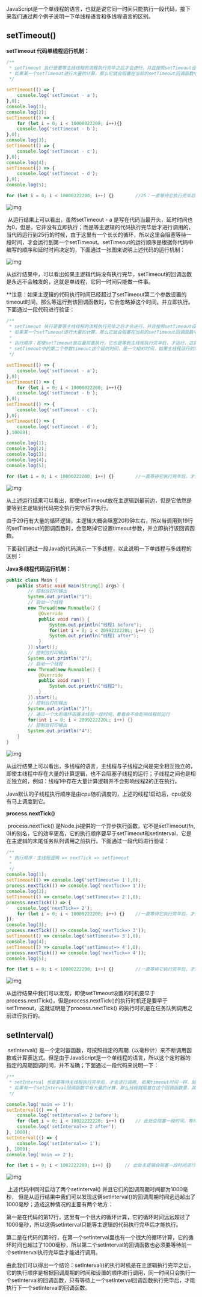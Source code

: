 JavaScript是一个单线程的语言，也就是说它同一时间只能执行一段代码，接下来我们通过两个例子说明一下单线程语言和多线程语言的区别。

## setTimeout()

**setTimeout 代码单线程运行机制：**

```javascript
/**
 * setTimeout 执行是要等主线线程的流程执行完毕之后才会进行，并且按照setTimeout设置的顺序进行排队执行。
 * 如果某一个setTimeout进行大量的计算，那么它就会阻塞在当前的setTimeout回调函数中，等待该计算完成后，再执行下一个setTimeout的回调函数。
 */

setTimeout(() => {
    console.log('setTimeout - a');
},0);
console.log(1);
console.log(2);
setTimeout(() => {
    for (let i = 0; i < 10000022200; i++){}
    console.log('setTimeout - b');
},0);
console.log(3);
setTimeout(() => {
    console.log('setTimeout - c');
},0);
console.log(4);
setTimeout(() => {
    console.log('setTimeout - d');
},0);
console.log(5);

for (let i = 0; i < 10000222200; i++) {}        //25：一直等待它执行完毕后，才会执行setTimeout的回调。
```

![img](https://raw.githubusercontent.com/Jameswain/blog/master/process.nextTick()%20%E3%80%81setTimeout()%E3%80%81setInterval()%20%E8%BF%90%E8%A1%8C%E6%9C%BA%E5%88%B6/imgs/762547.png)

​        从运行结果上可以看出，虽然setTimeout - a 是写在代码当最开头，延时时间也为0，但是，它并没有立即执行；而是等主逻辑的代码执行完毕后才进行调用的，当代码运行到25行的时候，由于这里有一个长长的循环，所以这里会阻塞等待一段时间，才会运行到第一个setTimeout。setTimeout的运行顺序是根据你代码中编写的顺序和延时时间决定的，下面通过一张图来说明上述代码的运行机制：

![img](https://raw.githubusercontent.com/Jameswain/blog/master/process.nextTick()%20%E3%80%81setTimeout()%E3%80%81setInterval()%20%E8%BF%90%E8%A1%8C%E6%9C%BA%E5%88%B6/imgs/452d9c2b-0edf-48b4-b51d-71ccabd4a60e.png)

​        从运行结果中，可以看出如果主逻辑代码没有执行完毕，setTimeout的回调函数是永远不会触发的，这就是单线程，它同一时间只能做一件事。

​        **注意：如果主逻辑的代码执行时间已经超过了setTimeout第二个参数设置的timeout时间，那么等运行到该回调函数时，它会忽略掉这个时间，并立即执行。下面通过一段代码进行验证：

```javascript
/**
 * setTimeout 执行是要等主线线程的流程执行完毕之后才会进行，并且按照setTimeout设置的顺序进行排队执行。
 * 如果某一个setTimeout进行大量的计算，那么它就会阻塞在当前的setTimeout回调函数中，等待该计算完成后，再执行下一个setTimeout的回调函数。
 *
 * 执行顺序：即使setTimeout放在最前面执行，它也是等到主线程执行完毕后，才运行，这就是单线程运行机制。
 * setTimeout中的第二个参数timeout这个延时时间，是一个相对时间，如果主线程运行的时间，已经超过了这个时间，那么执行到这个setTimeout的时候，会忽略这个时间，直接调用函数。
 */

setTimeout(() => {
    console.log('setTimeout - a');
},0);
setTimeout(() => {
    for (let i = 0; i < 10000022200; i++){}
    console.log('setTimeout - b');
},0);
setTimeout(() => {
    console.log('setTimeout - c');
},0);
setTimeout(() => {
    console.log('setTimeout - d');
},10000);

console.log(1);
console.log(2);
console.log(3);
console.log(4);
console.log(5);

for (let i = 0; i < 10000222200; i++) {}        //一直等待它执行完毕后，才会执行setTimeout的回调。
```

![img](https://raw.githubusercontent.com/Jameswain/blog/master/process.nextTick()%20%E3%80%81setTimeout()%E3%80%81setInterval()%20%E8%BF%90%E8%A1%8C%E6%9C%BA%E5%88%B6/imgs/46885403.png)

从上述运行结果可以看出，即使setTimeout放在主逻辑到最前边，但是它依然是要等到主逻辑到代码完全执行完毕后才执行。

由于29行有大量的循环逻辑，主逻辑大概会阻塞20秒钟左右，所以当调用到19行的setTimeout的回调函数时，会忽略掉它设置timeout参数，并立即执行该回调函数。



下面我们通过一段Java的代码演示一下多线程，以此说明一下单线程与多线程的区别：

**Java多线程代码运行机制：**

```java
public class Main {
    public static void main(String[] args) {
        // 控制台打印输出
        System.out.println("1");
        // 启动一个线程
        new Thread(new Runnable() {
            @Override
            public void run() {
                System.out.println("线程1 before");
                for(int i = 0; i < 2099222220L; i++) {}
                System.out.println("线程1 after");
            }
        }).start();
        // 控制台打印输出
        System.out.println("2");
        // 启动一个线程
        new Thread(new Runnable() {
            @Override
            public void run() {
                System.out.println("线程2");
            }
        }).start();
        // 控制台打印输出
        System.out.println("3");
        // 通过一个大的循环阻塞主线程一段时间，看看会不会影响线程的运行
        for(int i = 0; i < 2099222220L; i++) {}
        // 控制台打印输出
        System.out.println("4");
    }
}
```

![img](https://raw.githubusercontent.com/Jameswain/blog/master/process.nextTick()%20%E3%80%81setTimeout()%E3%80%81setInterval()%20%E8%BF%90%E8%A1%8C%E6%9C%BA%E5%88%B6/imgs/3722023.png)

从运行结果上可以看出，多线程的语言，主线程与子线程之间是完全相互独立的，即使主线程中存在大量的计算逻辑，也不会阻塞子线程的运行；子线程之间也是相互独立的，例如：线程1中存在大量计算逻辑并不会影响线程2的正在执行。

Java默认的子线程执行顺序是由cpu随机调度的，上述的线程1启动后，cpu就没有马上调度到它。



**process.nextTick()**

​        process.nextTick() 是Node.js提供的一个异步执行函数，它不是setTimeout(fn, 0)的别名，它的效率更高，它的执行顺序要早于setTimeout和setInterval，它是在主逻辑的末尾任务队列调用之前执行。下面通过一段代码进行验证：

```javascript
/**
 * 执行顺序：主线程逻辑 => nextTick => setTimeout
 *
 */
console.log(1);
setTimeout(() => console.log('setTimeout=> 1'),0);
process.nextTick(() => console.log('nextTick=> 1'));
console.log(2);
setTimeout(() => console.log('setTimeout=> 2'),0);
process.nextTick(() => {
    console.log('nextTick=> 2');
    for (let i = 0; i < 10000222200; i++) {}    //一直等待它执行完毕后，才会执行下一个nextTick()和之后的任务队列中的回调函数
});
console.log(3);
process.nextTick(() => console.log('nextTick=> 3'));
setTimeout(() => console.log('setTimeout=> 3'),0);
console.log(4);
setTimeout(() => console.log('setTimeout=> 4'),0);
process.nextTick(() => console.log('nextTick=> 4'));
console.log(5);

for (let i = 0; i < 10000222200; i++) {}        //一直等待它执行完毕后，才会执行nextTick和setTimeout的回调。
```





![img](https://raw.githubusercontent.com/Jameswain/blog/master/process.nextTick()%20%E3%80%81setTimeout()%E3%80%81setInterval()%20%E8%BF%90%E8%A1%8C%E6%9C%BA%E5%88%B6/imgs/70262924.png)

从运行结果中我们可以发现，即使setTimeout设置的时机要早于process.nextTick()，但是process.nextTick()的执行时机还是要早于setTimeout，这就证明是了process.nextTick() 的执行时机是在任务队列调用之前进行执行的。



## setInterval()

​        setInterval() 是一个定时器函数，可按照指定的周期（以毫秒计）来不断调用函数或计算表达式。但是由于JavaScript是一个单线程的语言，所以这个定时器的指定的周期回调时间，并不准确；下面通过一段代码来说明一下：

```javascript
/**
 * setInterval 也是要等待主线程执行完毕后，才会进行调用, 如果timeout时间一样，就按照setInterval设置的顺序进行执行。
 * 如果有一个setInterval回调函数中有大量的计算，那么线程就阻塞在这个回调函数里，其他的setInterval也会等到这个回调执行完毕后才会调用。
 */

console.log('main => 1');
setInterval(() => {
    console.log('setInterval=> 2 before');
    for (let i = 0; i < 10022222220; i++) {}    // 此处会阻塞一段时间，等待计算完毕后才会执行下一个setInterval的回调。
    console.log('setInterval=> 2 after');
}, 1000);
setInterval(() => {
    console.log('setInterval=> 1');
}, 1000);
console.log('main => 2');

for (let i = 0; i < 1002222200; i++) {}     // 此处主逻辑会阻塞一段时间进行循环计算，只有主逻辑代码执行完毕后才会调用setInterval
```

![img](https://raw.githubusercontent.com/Jameswain/blog/master/process.nextTick()%20%E3%80%81setTimeout()%E3%80%81setInterval()%20%E8%BF%90%E8%A1%8C%E6%9C%BA%E5%88%B6/imgs/71471274.png)

​        上述代码中同时启动了两个setInterval() 并且它们的回调周期时间都为1000毫秒， 但是从运行结果中我们可以发现这俩setInterval()的回调周期时间远远超出了1000毫秒；造成这种情况的主要有两个地方：

​        第一是在代码的第17行，这里有一个很大的循环计算，它的循环时间远远超过了1000毫秒，所以这俩setInterval只能等主逻辑的代码执行完毕后才能执行。

​        第二是在代码的第9行，在第一个setInterval里也有一个很大的循环计算，它的循环时间也超过了1000毫秒，所以第二个setInterval的回调函数也必须要等待前一个setInterval执行完毕后才能进行调用。

​        由此我们可以得出一个结论：setInterval()的执行时机是在主逻辑执行完毕之后，它的执行顺序是根据回调周期的时间和设置的顺序进行调用，同一时间只会执行一个setInterval的回调函数，只有等待上一个setInterval回调函数执行完毕后，才能执行下一个setInterval的回调函数。
